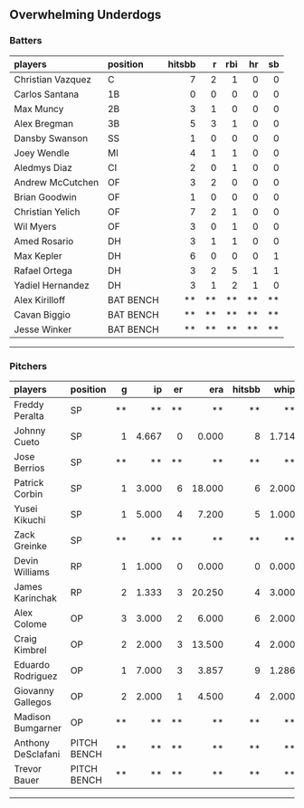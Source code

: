 ## Overwhelming Underdogs

### Batters

 
|players           |position  | hitsbb|  r| rbi| hr| sb| 
|:-----------------|:---------|------:|--:|---:|--:|--:| 
|Christian Vazquez |C         |      7|  2|   1|  0|  0| 
|Carlos Santana    |1B        |      0|  0|   0|  0|  0| 
|Max Muncy         |2B        |      3|  1|   0|  0|  0| 
|Alex Bregman      |3B        |      5|  3|   1|  0|  0| 
|Dansby Swanson    |SS        |      1|  0|   0|  0|  0| 
|Joey Wendle       |MI        |      4|  1|   1|  0|  0| 
|Aledmys Diaz      |CI        |      2|  0|   1|  0|  0| 
|Andrew McCutchen  |OF        |      3|  2|   0|  0|  0| 
|Brian Goodwin     |OF        |      1|  0|   0|  0|  0| 
|Christian Yelich  |OF        |      7|  2|   1|  0|  0| 
|Wil Myers         |OF        |      3|  0|   1|  0|  0| 
|Amed Rosario      |DH        |      3|  1|   1|  0|  0| 
|Max Kepler        |DH        |      6|  0|   0|  0|  1| 
|Rafael Ortega     |DH        |      3|  2|   5|  1|  1| 
|Yadiel Hernandez  |DH        |      3|  1|   2|  1|  0| 
|Alex Kirilloff    |BAT BENCH |     **| **|  **| **| **| 
|Cavan Biggio      |BAT BENCH |     **| **|  **| **| **| 
|Jesse Winker      |BAT BENCH |     **| **|  **| **| **| 


* * *

### Pitchers

 
|players            |position    |  g|    ip| er|    era| hitsbb|  whip| so|  w| sv| 
|:------------------|:-----------|--:|-----:|--:|------:|------:|-----:|--:|--:|--:| 
|Freddy Peralta     |SP          | **|    **| **|     **|     **|    **| **| **| **| 
|Johnny Cueto       |SP          |  1| 4.667|  0|  0.000|      8| 1.714|  2|  0|  0| 
|Jose Berrios       |SP          | **|    **| **|     **|     **|    **| **| **| **| 
|Patrick Corbin     |SP          |  1| 3.000|  6| 18.000|      6| 2.000|  3|  0|  0| 
|Yusei Kikuchi      |SP          |  1| 5.000|  4|  7.200|      5| 1.000|  3|  0|  0| 
|Zack Greinke       |SP          | **|    **| **|     **|     **|    **| **| **| **| 
|Devin Williams     |RP          |  1| 1.000|  0|  0.000|      0| 0.000|  1|  0|  0| 
|James Karinchak    |RP          |  2| 1.333|  3| 20.250|      4| 3.000|  2|  0|  0| 
|Alex Colome        |OP          |  3| 3.000|  2|  6.000|      6| 2.000|  3|  1|  2| 
|Craig Kimbrel      |OP          |  2| 2.000|  3| 13.500|      4| 2.000|  3|  0|  1| 
|Eduardo Rodriguez  |OP          |  1| 7.000|  3|  3.857|      9| 1.286|  2|  1|  0| 
|Giovanny Gallegos  |OP          |  2| 2.000|  1|  4.500|      4| 2.000|  1|  0|  0| 
|Madison Bumgarner  |OP          | **|    **| **|     **|     **|    **| **| **| **| 
|Anthony DeSclafani |PITCH BENCH | **|    **| **|     **|     **|    **| **| **| **| 
|Trevor Bauer       |PITCH BENCH | **|    **| **|     **|     **|    **| **| **| **| 


* * *


